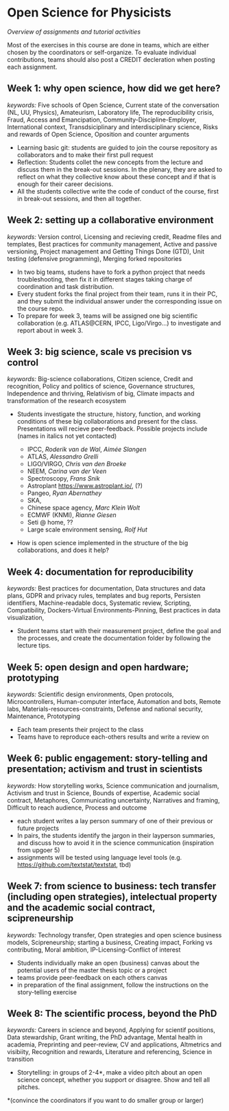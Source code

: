 # Open Science for Physicists
*Overview of assignments and tutorial activities*

Most of the exercises in this course are done in teams, which are either chosen by the coordinators or self-organize. To evaluate individual contributions, teams should also post a CREDIT decleration when posting each assignment.

## Week 1: why open science, how did we get here?  
*keywords:* Five schools of Open Science, Current state of the conversation (NL, UU, Physics), Amateurism, Laboratory life, The reproducibility crisis, Fraud, Access and Emancipation, Community-Discipline-Employer, International context, Transdsiciplinary and interdisciplinary science, Risks and rewards of Open Science, Oposition and counter arguments

+ Learning basic git: students are guided to join the course repository as collaborators and to make their first pull request
+ Reflection: Students collet the new concepts from the lecture and discuss them in the break-out sessions. In the plenary, they are asked to reflect on what they collective know about these concept and if that is enough for their career decisions.
+ All the students collective write the code of conduct of the course, first in break-out sessions, and then all together.

## Week 2: setting up a collaborative environment
*keywords:* Version control, Licensing and recieving credit, Readme files and templates, Best practices for community management, Active and passive versioning, Project management and Getting Things Done (GTD), Unit testing (defensive programming), Merging forked repositories 

+ In two big teams, studens have to fork a python project that needs troubleshooting, then fix it in different stages taking charge of coordination and task distribution.
+ Every student forks the final project from their team, runs it in their PC, and they submit the individual answer under the corresponding issue on the course repo.
+ To prepare for week 3, teams will be assigned one big scientific collaboration (e.g. ATLAS@CERN, IPCC, Ligo/Virgo...) to investigate and report about in week 3.

## Week 3: big science, scale vs precision vs control
*keywords:* Big-science collaborations, Citizen science, Credit and recognition, Policy and politics of science, Governance structures, Independence and thriving, Relativism of big, Climate impacts and transformation of the research ecosystem

+ Students investigate the structure, history, function, and working conditions of these big collaborations and present for the class. Presentations will recieve peer-feedback.
Possible projects include (names in italics not yet contacted)
	+ IPCC, _Roderik van de Wal_, _Aimée Slangen_
	+ ATLAS, _Alessandro Grelli_
	+ LIGO/VIRGO, _Chris van den Broeke_
	+ NEEM, _Carina van der Veen_
	+ Spectroscopy, _Frans Snik_
	+ Astroplant https://www.astroplant.io/, (?)
	+ Pangeo, _Ryan Abernathey_
	+ SKA, 
	+ Chinese space agency, _Marc Klein Wolt_
	+ ECMWF (KNMI), _Rianne Giesen_
	+ Seti @ home, ??
	+ Large scale environment sensing, _Rolf Hut_
	 
+ How is open science implemented in the structure of the big collaborations, and does it help?

## Week 4: documentation for reproducibility
*keywords:* Best practices for documentation, Data structures and data plans, GDPR and privacy rules, templates and bug reports, Persisten identifiers, Machine-readable docs, Systematic review, Scripting, Compatibility, Dockers-Virtual Environments-Pinning, Best practices in data visualization, 

+ Student teams start with their measurement project, define the goal and the processes, and create the documentation folder by following the lecture tips.


## Week 5: open design and open hardware; prototyping
*keywords:* Scientific design environments, Open protocols, Microcontrollers, Human-computer interface, Automation and bots, Remote labs, Materials-resources-constraints, Defense and national security, Maintenance, Prototyping

+ Each team presents their project to the class
+ Teams have to reproduce each-others results and write a review on 

## Week 6: public engagement: story-telling and presentation; activism and trust in scientists
*keywords:* How storytelling works, Science communication and journalism, Activism and trust in Science, Bounds of expertise, Academic social contract, Metaphores, Communicating uncertainty, Narratives and framing, Difficult to reach audience, Process and outcome

+ each student writes a lay person summary of one of their previous or future projects
+ In pairs, the students identify the jargon in their layperson summaries, and discuss how to avoid it in the science communication (inspiration from upgoer 5)
+ assignments will be tested using language level tools (e.g. https://github.com/textstat/textstat, tbd)

## Week 7: from science to business: tech transfer (including open strategies), intelectual property and the academic social contract, scipreneurship
*keywords:* Technology transfer, Open strategies and open science business models, Scipreneurship; starting a business, Creating impact, Forking vs contributing, Moral ambition, IP-Licensing-Conflict of interest

+ Students individually make an open (business) canvas about the potential users of the master thesis topic or a project
+ teams provide peer-feedback on each others canvas
+ in preparation of the final assignment, follow the instructions on the story-telling exercise

## Week 8: The scientific process, beyond the PhD
*keywords:* Careers in science and beyond, Applying for scientif positions, Data stewardship, Grant writing, the PhD advantage, Mental health in academia, Preprinting and peer-review,  CV and applications, Altmetrics and visibiity, Recognition and rewards, Literature and referencing, Science in transition

+ Storytelling: in groups of 2-4*, make a video pitch about an open science concept, whether you support or disagree. Show and tell all pitches. 

*(convince the coordinators if you want to do smaller group or larger)
